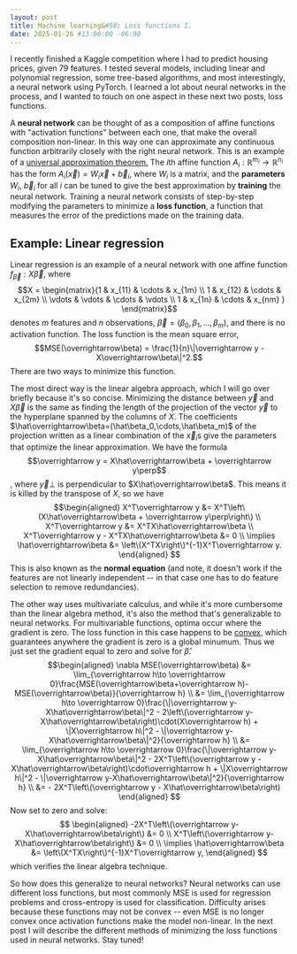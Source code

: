 ```yaml
---
layout: post
title: Machine learning&#58; Loss functions I.
date: 2025-01-26 #13:00:00 -06:00
---
```

I recently finished a Kaggle competition where I had to predict housing prices, given 79 features.  I tested several models, including linear and polynomial regression, some tree-based algorithms, and most interestingly, a neural network using PyTorch.  I learned a lot about neural networks in the process, and I wanted to touch on one aspect in these next two posts, loss functions.

A **neural network** can be thought of as a composition of affine functions with "activation functions" between each one, that make the overall composition non-linear.  In this way one can approximate any continuous function arbitrarily closely with the right neural network.  This is an example of a [universal approximation theorem.](https://en.wikipedia.org/wiki/Universal_approximation_theorem)  The $i$th affine function $A_i:\mathbb R^{m_i}\to \mathbb R^{n_i}$ has the form $A_i(\overrightarrow x) = W_i\overrightarrow x +\overrightarrow b_i$, where $W_i$ is a matrix, and the **parameters** $W_i$, $\overrightarrow b_i$ for all $i$ can be tuned to give the best approximation by **training** the neural network.  Training a neural network consists of step-by-step modifying the parameters to minimize a **loss function**, a function that measures the error of the predictions made on the training data.  

## Example: Linear regression

Linear regression is an example of a neural network with one affine function $f_{\overrightarrow\beta}:X\overrightarrow\beta$, where 
$$X = \begin{matrix}{1 & x_{11} & \cdots & x_{1m} \\
1 & x_{12} & \cdots & x_{2m} \\
\vdots & \vdots & \cdots & \vdots \\
1 & x_{1n} & \cdots & x_{nm}
}
\end{matrix}$$
denotes $m$ features and $n$ observations, $\overrightarrow\beta = (\beta_0,\beta_1,\dots,\beta_m)$, and there is no activation function.  The loss function is the mean square error, 
$$MSE(\overrightarrow\beta) = \frac{1}{n}\|\overrightarrow y - X\overrightarrow\beta\|^2.$$
There are two ways to minimize this function.  

The most direct way is the linear algebra approach, which I will go over briefly because it's so concise.  Minimizing the distance between $\overrightarrow y$ and $X\overrightarrow\beta$ is the same as finding the length of the projection of the vector $\overrightarrow y$ to the hyperplane spanned by the columns of $X$.  The coefficients $\hat\overrightarrow\beta=(\hat\beta_0,\cdots,\hat\beta_m)$ of the projection written as a linear combination of the $\overrightarrow x_i$s give the parameters that optimize the linear approximation.  We have the formula
$$\overrightarrow y = X\hat\overrightarrow\beta + \overrightarrow y\perp$$,
where $\overrightarrow y\perp$ is perpendicular to $X\hat\overrightarrow\beta$.  This means it is killed by the transpose of $X$, so we have
$$\begin{aligned}
X^T\overrightarrow y &= X^T\left\(X\hat\overrightarrow\beta + \overrightarrow y\perp\right\) \\
X^T\overrightarrow y &= X^TX\hat\overrightarrow\beta \\
X^T\overrightarrow y - X^TX\hat\overrightarrow\beta &= 0 \\
\implies \hat\overrightarrow\beta &= \left\(X^TX\right\)^{-1}X^T\overrightarrow y.
\end{aligned}
$$ 
This is also known as the **normal equation** (and note, it doesn't work if the features are not linearly independent -- in that case one has to do feature selection to remove redundancies).

The other way uses multivariate calculus, and while it's more cumbersome than the linear algebra method, it's also the method that's generalizable to neural networks.  For multivariable functions, optima occur where the gradient is zero.  The loss function in this case happens to be [convex,](https://en.wikipedia.org/wiki/Convex_function) which guarantees anywhere the gradient is zero is a global minumum.  Thus we just set the gradient equal to zero and solve for $\hat\beta$.
$$\begin{aligned}
\nabla MSE(\overrightarrow\beta) &= \lim_{\overrightarrow h\to \overrightarrow 0}\frac{MSE(\overrightarrow\beta+\overrightarrow h)-MSE(\overrightarrow\beta)}{\overrightarrow h} \\
 &= \lim_{\overrightarrow h\to \overrightarrow 0}\frac{\|\overrightarrow y-X\hat\overrightarrow\beta\|^2 - 2\left\(\overrightarrow y-X\hat\overrightarrow\beta\right)\cdot(X\overrightarrow h) + \|X\overrightarrow h\|^2 - \|\overrightarrow y-X\hat\overrightarrow\beta\|^2}{\overrightarrow h} \\
 &= \lim_{\overrightarrow h\to \overrightarrow 0}\frac{\|\overrightarrow y-X\hat\overrightarrow\beta\|^2 - 2X^T\left\(\overrightarrow y - X\hat\overrightarrow\beta\right)\cdot\overrightarrow h + \|X\overrightarrow h\|^2 - \|\overrightarrow y-X\hat\overrightarrow\beta\|^2}{\overrightarrow h} \\
 &= - 2X^T\left\(\overrightarrow y - X\hat\overrightarrow\beta\right)
\end{aligned}
$$
Now set to zero and solve:
$$
\begin{aligned}
-2X^T\left\(\overrightarrow y-X\hat\overrightarrow\beta\right\) &= 0 \\
X^T\left\(\overrightarrow y-X\hat\overrightarrow\beta\right\) &= 0 \\
\implies \hat\overrightarrow\beta &= \left\(X^TX\right\)^{-1}X^T\overrightarrow y,
\end{aligned}
$$
which verifies the linear algebra technique.

So how does this generalize to neural networks?  Neural networks can use different loss functions, but most commonly MSE is used for regression problems and cross-entropy is used for classification.  Difficulty arises because these functions may not be convex -- even MSE is no longer convex once activation functions make the model non-linear.  In the next post I will describe the different methods of minimizing the loss functions used in neural networks.  Stay tuned!